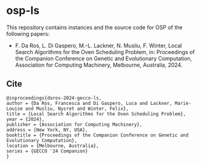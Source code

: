 # osp-ls

This repository contains instances and the source code for OSP of the following papers: 

- F. Da Ros, L. Di Gaspero, M.-L. Lackner, N. Musliu, F. Winter, Local Search Algorithms for the Oven Scheduling Problem, in: Proceedings of the Companion Conference on Genetic and Evolutionary Computation, Association for Computing Machinery, Melbourne, Australia, 2024.

## Cite

```
@inproceedings{daros-2024-gecco-ls,
author = {Da Ros, Francesca and Di Gaspero, Luca and Lackner, Marie-Louise and Musliu, Nysret and Winter, Felix},
title = {Local Search Algorithms for the Oven Scheduling Problem},
year = {2024},
publisher = {Association for Computing Machinery},
address = {New York, NY, USA},
booktitle = {Proceedings of the Companion Conference on Genetic and Evolutionary Computation},
location = {Melbourne, Australia},
series = {GECCO '24 Companion}
}
```